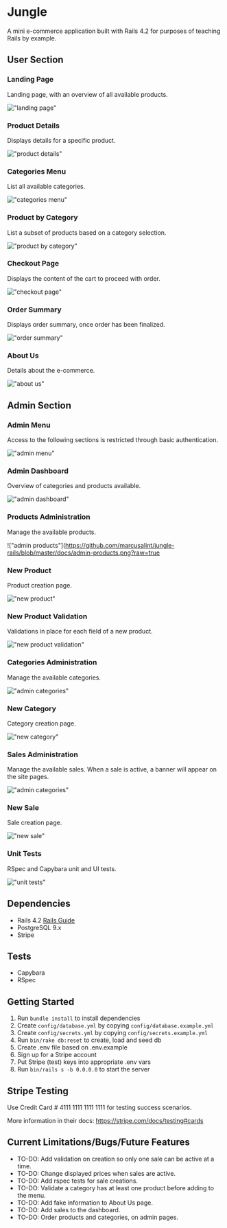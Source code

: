 # Jungle

A mini e-commerce application built with Rails 4.2 for purposes of teaching Rails by example.

## User Section

### Landing Page

Landing page, with an overview of all available products.

!["landing page"](https://github.com/marcusalint/jungle-rails/blob/master/docs/front-page.png?raw=true)

### Product Details

Displays details for a specific product.

!["product details"](https://github.com/marcusalint/jungle-rails/blob/master/docs/product-details.png?raw=true)

### Categories Menu

List all available categories.

!["categories menu"](https://github.com/marcusalint/jungle-rails/blob/master/docs/categories-menu.png?raw=true)

### Product by Category

List a subset of products based on a category selection.

!["product by category"](https://github.com/marcusalint/jungle-rails/blob/master/docs/product-by-category.png?raw=true)

### Checkout Page

Displays the content of the cart to proceed with order.

!["checkout page"](https://github.com/marcusalint/jungle-rails/blob/master/docs/cart-page.png?raw=true)

### Order Summary

Displays order summary, once order has been finalized.

!["order summary"](https://github.com/marcusalint/jungle-rails/blob/master/docs/order-summary.png?raw=true)

### About Us

Details about the e-commerce.

!["about us"](https://github.com/marcusalint/jungle-rails/blob/master/docs/about-us.png?raw=true)

## Admin Section

### Admin Menu

Access to the following sections is restricted through basic authentication.

!["admin menu"](https://github.com/marcusalint/jungle-rails/blob/master/docs/admin-menu.png)

### Admin Dashboard

Overview of categories and products available.

!["admin dashboard"](https://github.com/marcusalint/jungle-rails/blob/master/docs/admin-dashboard.png)

### Products Administration

Manage the available products.

!["admin products"](https://github.com/marcusalint/jungle-rails/blob/master/docs/admin-products.png?raw=true

### New Product

Product creation page.

!["new product"](https://github.com/marcusalint/jungle-rails/blob/master/docs/new-product.png?raw=true)

### New Product Validation

Validations in place for each field of a new product.

!["new product validation"](https://github.com/marcusalint/jungle-rails/blob/master/docs/new-product-validation.png)

### Categories Administration

Manage the available categories.

!["admin categories"](https://github.com/marcusalint/jungle-rails/blob/master/docs/admin-categories.png)

### New Category

Category creation page.

!["new category"](https://github.com/marcusalint/jungle-rails/blob/master/docs/new-category.png?raw=true)

### Sales Administration

Manage the available sales. When a sale is active, a banner will appear on the site pages.

!["admin categories"](https://github.com/SebDufresne/jungle-rails/blob/master/docs/admin-categories.png?raw=true)

### New Sale

Sale creation page.

!["new sale"](https://github.com/marcusalint/jungle-rails/blob/master/docs/new-sale.png)

### Unit Tests

RSpec and Capybara unit and UI tests.

!["unit tests"](https://github.com/marcusalint/jungle-rails/blob/master/docs/unit-tests.png)

## Dependencies

- Rails 4.2 [Rails Guide](http://guides.rubyonrails.org/v4.2/)
- PostgreSQL 9.x
- Stripe

## Tests
- Capybara
- RSpec

## Getting Started

1. Run `bundle install` to install dependencies
2. Create `config/database.yml` by copying `config/database.example.yml`
3. Create `config/secrets.yml` by copying `config/secrets.example.yml`
4. Run `bin/rake db:reset` to create, load and seed db
5. Create .env file based on .env.example
6. Sign up for a Stripe account
7. Put Stripe (test) keys into appropriate .env vars
8. Run `bin/rails s -b 0.0.0.0` to start the server

## Stripe Testing

Use Credit Card # 4111 1111 1111 1111 for testing success scenarios.

More information in their docs: <https://stripe.com/docs/testing#cards>

## Current Limitations/Bugs/Future Features

- TO-DO: Add validation on creation so only one sale can be active at a time.
- TO-DO: Change displayed prices when sales are active.
- TO-DO: Add rspec tests for sale creations.
- TO-DO: Validate a category has at least one product before adding to the menu.
- TO-DO: Add fake information to About Us page.
- TO-DO: Add sales to the dashboard.
- TO-DO: Order products and categories, on admin pages.
